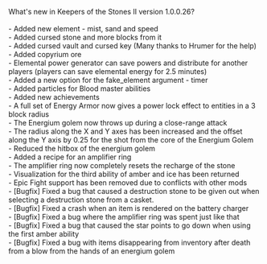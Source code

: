 What's new in Keepers of the Stones II version 1.0.0.26?<br />
<br />- Added new element - mist, sand and speed
<br />- Added cursed stone and more blocks from it
<br />- Added cursed vault and cursed key (Many thanks to Hrumer for the help)
<br />- Added copyrium ore
<br />- Elemental power generator can save powers and distribute for another players (players can save elemental energy for 2.5 minutes)
<br />- Added a new option for the fake_element argument - timer
<br />- Added particles for Blood master abilities
<br />- Added new achievements
<br />- A full set of Energy Armor now gives a power lock effect to entities in a 3 block radius
<br />- The Energium golem now throws up during a close-range attack
<br />- The radius along the X and Y axes has been increased and the offset along the Y axis by 0.25 for the shot from the core of the Energium Golem
<br />- Reduced the hitbox of the energium golem
<br />- Added a recipe for an amplifier ring
<br />- The amplifier ring now completely resets the recharge of the stone
<br />- Visualization for the third ability of amber and ice has been returned
<br />- Epic Fight support has been removed due to conflicts with other mods
<br />- [Bugfix] Fixed a bug that caused a destruction stone to be given out when selecting a destruction stone from a casket.
<br />- [Bugfix] Fixed a crash when an item is rendered on the battery charger
<br />- [Bugfix] Fixed a bug where the amplifier ring was spent just like that
<br />- [Bugfix] Fixed a bug that caused the star points to go down when using the first amber ability
<br />- [Bugfix] Fixed a bug with items disappearing from inventory after death from a blow from the hands of an energium golem